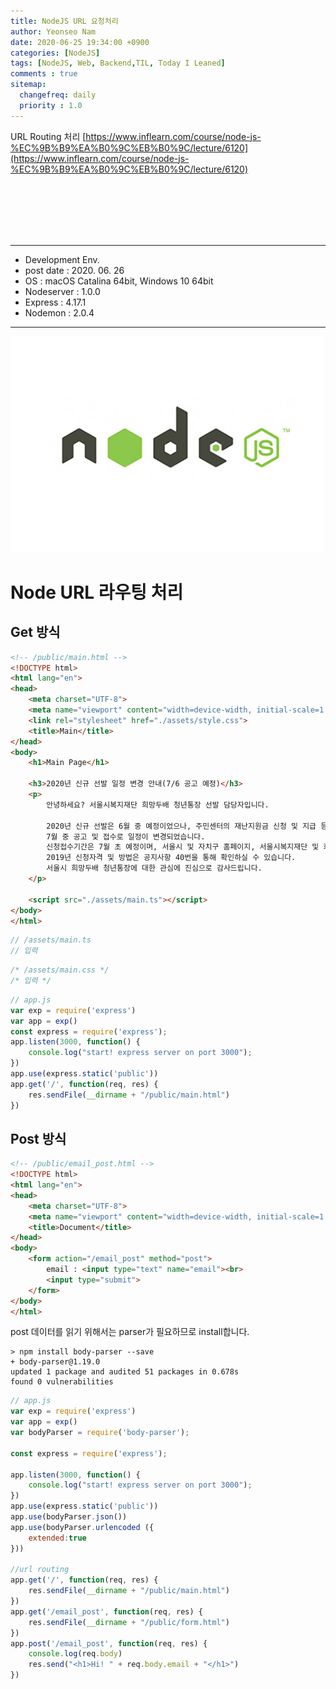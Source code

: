 ```yaml
---
title: NodeJS URL 요청처리
author: Yeonseo Nam
date: 2020-06-25 19:34:00 +0900
categories: [NodeJS]
tags: [NodeJS, Web, Backend,TIL, Today I Leaned]
comments : true
sitemap:
  changefreq: daily
  priority : 1.0
---
```


URL Routing 처리
[https://www.inflearn.com/course/node-js-%EC%9B%B9%EA%B0%9C%EB%B0%9C/lecture/6120](https://www.inflearn.com/course/node-js-%EC%9B%B9%EA%B0%9C%EB%B0%9C/lecture/6120)


<br/><br/><br/><br/><br/>

---

* Development Env.
* post date : 2020. 06. 26
* OS : macOS Catalina 64bit, Windows 10 64bit
* Nodeserver : 1.0.0
* Express : 4.17.1
* Nodemon : 2.0.4

---


![nodejs_logo](/post/images/logo/nodejs_logo.jpg)
# Node URL 라우팅 처리

## Get 방식

```html
<!-- /public/main.html -->
<!DOCTYPE html>
<html lang="en">
<head>
    <meta charset="UTF-8">
    <meta name="viewport" content="width=device-width, initial-scale=1.0">
    <link rel="stylesheet" href="./assets/style.css">
    <title>Main</title>
</head>
<body>
    <h1>Main Page</h1>

    <h3>2020년 신규 선발 일정 변경 안내(7/6 공고 예정)</h3>
    <p>
        안녕하세요? 서울시복지재단 희망두배 청년통장 선발 담당자입니다.

        2020년 신규 선발은 6월 중 예정이었으나, 주민센터의 재난지원금 신청 및 지급 등의 업무로 인해,
        7월 중 공고 및 접수로 일정이 변경되었습니다.
        신청접수기간은 7월 초 예정이며, 서울시 및 자치구 홈페이지, 서울시복지재단 및 희망두배청년통장 홈페이지 등에 모집 공고문이 게시됩니다.
        2019년 신청자격 및 방법은 공지사항 40번을 통해 확인하실 수 있습니다.
        서울시 희망두배 청년통장에 대한 관심에 진심으로 감사드립니다.
    </p>

    <script src="./assets/main.ts"></script>
</body>
</html>
```

```ts
// /assets/main.ts
// 입력
```

```css
/* /assets/main.css */
/* 입력 */
```

```js
// app.js
var exp = require('express')
var app = exp()
const express = require('express');
app.listen(3000, function() {
    console.log("start! express server on port 3000");
})
app.use(express.static('public'))
app.get('/', function(req, res) {
    res.sendFile(__dirname + "/public/main.html")
})
```

## Post 방식

```html
<!-- /public/email_post.html -->
<!DOCTYPE html>
<html lang="en">
<head>
    <meta charset="UTF-8">
    <meta name="viewport" content="width=device-width, initial-scale=1.0">
    <title>Document</title>
</head>
<body>
    <form action="/email_post" method="post">
        email : <input type="text" name="email"><br>
        <input type="submit">
    </form>
</body>
</html>
```


post 데이터를 읽기 위해서는 parser가 필요하므로 install합니다.

```
> npm install body-parser --save
+ body-parser@1.19.0
updated 1 package and audited 51 packages in 0.678s
found 0 vulnerabilities
```


```js
// app.js
var exp = require('express')
var app = exp()
var bodyParser = require('body-parser');

const express = require('express');

app.listen(3000, function() {
    console.log("start! express server on port 3000");
})
app.use(express.static('public'))
app.use(bodyParser.json())
app.use(bodyParser.urlencoded ({
    extended:true
}))

//url routing
app.get('/', function(req, res) {
    res.sendFile(__dirname + "/public/main.html")
})
app.get('/email_post', function(req, res) {
    res.sendFile(__dirname + "/public/form.html")
})
app.post('/email_post', function(req, res) {
    console.log(req.body)
    res.send("<h1>Hi! " + req.body.email + "</h1>")
})
```